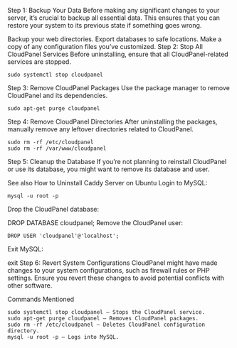 Step 1: Backup Your Data
Before making any significant changes to your server, it’s crucial to backup all essential data. This ensures that you can restore your system to its previous state if something goes wrong.

Backup your web directories.
Export databases to safe locations.
Make a copy of any configuration files you’ve customized.
Step 2: Stop All CloudPanel Services
Before uninstalling, ensure that all CloudPanel-related services are stopped.
```
sudo systemctl stop cloudpanel
```
Step 3: Remove CloudPanel Packages
Use the package manager to remove CloudPanel and its dependencies.
```
sudo apt-get purge cloudpanel
```
Step 4: Remove CloudPanel Directories
After uninstalling the packages, manually remove any leftover directories related to CloudPanel.
```
sudo rm -rf /etc/cloudpanel
sudo rm -rf /var/www/cloudpanel
```
Step 5: Cleanup the Database
If you’re not planning to reinstall CloudPanel or use its database, you might want to remove its database and user.

See also  How to Uninstall Caddy Server on Ubuntu
Login to MySQL:
```
mysql -u root -p
```
Drop the CloudPanel database:

DROP DATABASE cloudpanel;
Remove the CloudPanel user:
```
DROP USER 'cloudpanel'@'localhost';
```
Exit MySQL:

exit
Step 6: Revert System Configurations
CloudPanel might have made changes to your system configurations, such as firewall rules or PHP settings. Ensure you revert these changes to avoid potential conflicts with other software.

Commands Mentioned
```
sudo systemctl stop cloudpanel – Stops the CloudPanel service.
sudo apt-get purge cloudpanel – Removes CloudPanel packages.
sudo rm -rf /etc/cloudpanel – Deletes CloudPanel configuration directory.
mysql -u root -p – Logs into MySQL.
```
